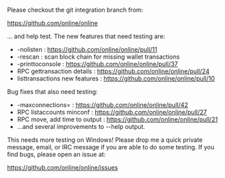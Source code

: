Please checkout the git integration branch from:

https://github.com/online/online

... and help test.  The new features that need testing are:

* -nolisten : https://github.com/online/online/pull/11
* -rescan : scan block chain for missing wallet transactions
* -printtoconsole : https://github.com/online/online/pull/37
* RPC gettransaction details : https://github.com/online/online/pull/24
* listtransactions new features : https://github.com/online/online/pull/10

Bug fixes that also need testing:

* -maxconnections= : https://github.com/online/online/pull/42
* RPC listaccounts minconf : https://github.com/online/online/pull/27
* RPC move, add time to output : https://github.com/online/online/pull/21
* ...and several improvements to --help output.

This needs more testing on Windows!  Please drop me a quick private message, email, or IRC message if you are able to do some testing.  If you find bugs, please open an issue at:

https://github.com/online/online/issues
